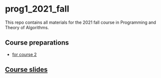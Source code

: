 # prog1_2021_fall
This repo contains all materials for the 2021 fall course in Programming and Theory of Algorithms.

## Course preparations
- [for course 2](materials/cource_preps/into_course_02.ipynb)

## [Course slides](materials/lecture_notebooks/)
